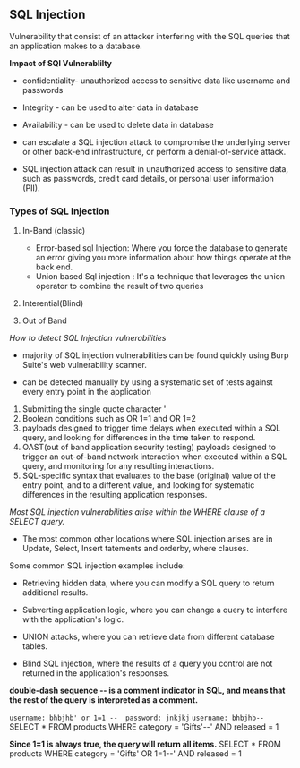 
## SQL Injection

Vulnerability that consist of an attacker interfering with the SQL queries that an application makes to a database.

__Impact of SQl Vulnerablilty__
* confidentiality- unauthorized access to sensitive data like username and passwords
* Integrity - can be used to alter data in database
* Availability - can be used to delete data in database



* can escalate a SQL injection attack to compromise the underlying server or other back-end infrastructure, or perform a denial-of-service attack.
*  SQL injection attack can result in unauthorized access to sensitive data, such as passwords, credit card details, or personal user information (PII). 

### Types of SQL Injection

1. In-Band (classic)

    * Error-based sql Injection: Where you force the database to generate an error giving you more information about how things operate at the back end.
    * Union based Sql injection : It's a technique that leverages the union operator to combine the result of two queries
2. Interential(Blind)
3. Out of Band









*How to detect SQL Injection vulnerabilities*
+ majority of SQL injection vulnerabilities can be found quickly using Burp Suite's web vulnerability scanner.
-  can be detected manually by using a systematic set of tests against every entry point in the application
1. Submitting the single quote character '
2. Boolean conditions such as OR 1=1 and OR 1=2
3. payloads designed to trigger time delays when executed within a SQL query, and looking for differences in the time taken to respond.
4. OAST(out of band application security testing) payloads designed to trigger an out-of-band network interaction when executed within a SQL query, and monitoring for any resulting interactions.
5. SQL-specific syntax that evaluates to the base (original) value of the entry point, and to a different value, and looking for systematic differences in the resulting application responses.



*Most SQL injection vulnerabilities arise within the WHERE clause of a SELECT query.*

+ The most common other locations where SQL injection arises are in Update,  Select, Insert tatements and orderby, where clauses.

Some common SQL injection examples include:

+ Retrieving hidden data, where you can modify a SQL query to return additional results.
- Subverting application logic, where you can change a query to interfere with the application's logic.
+ UNION attacks, where you can retrieve data from different database tables.
- Blind SQL injection, where the results of a query you control are not returned in the application's responses.

__double-dash sequence -- is a comment indicator in SQL, and means that the rest of the query is interpreted as a comment.__

`username: bhbjhb' or 1=1 --  password: jnkjkj`
`username: bhbjhb--`
SELECT * FROM products WHERE category = 'Gifts'--' AND released = 1

__Since 1=1 is always true, the query will return all items.__
SELECT * FROM products WHERE category = 'Gifts' OR 1=1--' AND released = 1
